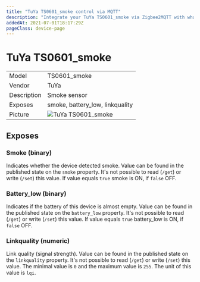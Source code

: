 ```yaml
---
title: "TuYa TS0601_smoke control via MQTT"
description: "Integrate your TuYa TS0601_smoke via Zigbee2MQTT with whatever smart home infrastructure you are using without the vendors bridge or gateway."
addedAt: 2021-07-01T18:17:29Z
pageClass: device-page
---
```


<!-- !!!! -->
<!-- ATTENTION: This file is auto-generated through docgen! -->
<!-- You can only edit the "Notes"-Section between the two comment lines "Notes BEGIN" and "Notes END". -->
<!-- Do not use h1 or h2 heading within "## Notes"-Section. -->
<!-- !!!! -->

# TuYa TS0601_smoke

|     |     |
|-----|-----|
| Model | TS0601_smoke  |
| Vendor  | TuYa  |
| Description | Smoke sensor |
| Exposes | smoke, battery_low, linkquality |
| Picture | ![TuYa TS0601_smoke](https://psi-4ward.github.io/zigbee2mqtt.io/images/devices/TS0601_smoke.jpg) |


<!-- Notes BEGIN: You can edit here. Add "## Notes" headline if not already present. -->


<!-- Notes END: Do not edit below this line -->


## Exposes

### Smoke (binary)
Indicates whether the device detected smoke.
Value can be found in the published state on the `smoke` property.
It's not possible to read (`/get`) or write (`/set`) this value.
If value equals `true` smoke is ON, if `false` OFF.

### Battery_low (binary)
Indicates if the battery of this device is almost empty.
Value can be found in the published state on the `battery_low` property.
It's not possible to read (`/get`) or write (`/set`) this value.
If value equals `true` battery_low is ON, if `false` OFF.

### Linkquality (numeric)
Link quality (signal strength).
Value can be found in the published state on the `linkquality` property.
It's not possible to read (`/get`) or write (`/set`) this value.
The minimal value is `0` and the maximum value is `255`.
The unit of this value is `lqi`.

